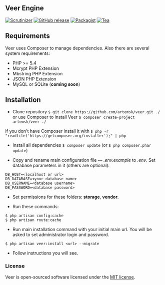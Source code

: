 ## Veer Engine 


[![Scrutinizer](https://img.shields.io/scrutinizer/g/artemsk/veer.svg)](https://scrutinizer-ci.com/g/artemsk/veer/)
[![GitHub release](https://img.shields.io/github/release/artemsk/veer.svg)]()
[![Packagist](https://img.shields.io/packagist/l/artemsk/veer.svg)]()
[![Tea](https://img.shields.io/badge/cups%20of%20tea-351-ff69b4.svg)]()

## Requirements

Veer uses Composer to manage dependencies. Also there are several system requirements:
* PHP >= 5.4
* Mcrypt PHP Extension
* Mbstring PHP Extension
* JSON PHP Extension
* MySQL or SQLite (**coming soon**)

## Installation

- Clone repository `$ git clone https://github.com/artemsk/veer.git ./` or use Composer to install Veer `$ composer create-project artemsk/veer ./`

If you don't have Composer install it with `$ php -r "readfile('https://getcomposer.org/installer');" | php`

- Install all dependencies `$ composer update` (or `$ php composer.phar update`)

- Copy and rename main configuration file — *.env.example* to *.env*. Set database parameters in it (others are optional):
```
DB_HOST=<localhost or url>
DB_DATABASE=<your database name>
DB_USERNAME=<database username>
DB_PASSWORD=<database password>
```

- Set permissions for these folders: **storage**, **vendor**.

- Run these commands:
```
$ php artisan config:cache
$ php artisan route:cache
```

- Run main installation command with your initial main url. You will be asked to set administrator login and password.
```
$ php artisan veer:install <url> --migrate
```

- Follow instructions you will see.

### License

Veer is open-sourced software licensed under the [MIT license](http://opensource.org/licenses/MIT).